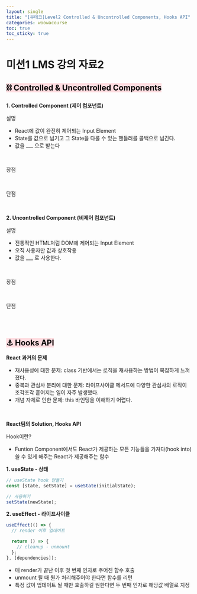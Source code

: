 ```yaml
---
layout: single
title: "[우테코]Level2 Controlled & Uncontrolled Components, Hooks API"
categories: woowacourse
toc: true
toc_sticky: true
---
```


# 미션1 LMS 강의 자료2

## <mark style='background-color: #ffdce0'>⛓ Controlled & Uncontrolled Components</mark>

**1\. Controlled Component (제어 컴포넌트)**

설명

- React에 값이 완전히 제어되는 Input Element
- State를 값으로 넘기고 그 State을 다룰 수 있는 핸들러를 콜백으로 넘긴다.
- 값을 \_\_\_ 으로 받는다

<br/>

장점

<br/>

단점

<br/>

**2\. Uncontrolled Component (비제어 컴포넌트)**

설명

- 전통적인 HTML처럼 DOM에 제어되는 Input Element
- 오직 사용자만 값과 상호작용
- 값을 \_\_\_ 로 사용한다.

<br/>

장점

<br/>

단점

<br/>
<br/>

## <mark style='background-color: #ffdce0'>⚓️ Hooks API</mark>

**React 과거의 문제**

- 재사용성에 대한 문제: class 기반에서는 로직을 재사용하는 방법이 복잡하게 느껴졌다.
- 중복과 관심사 분리에 대한 문제: 라이프사이클 메서드에 다양한 관심사의 로직이 조각조각 흩어지는 일이 자주 발생했다.
- 개념 자체로 인한 문제: this 바인딩을 이해하기 어렵다.

<br/>

**React팀의 Solution, Hooks API**

Hook이란?

- Funtion Component에서도 React가 제공하는 모든 기능들을 가져다(hook into) 쓸 수 있게 해주는 React가 제공해주는 함수

**1\. useState - 상태**

```jsx
// useState hook 만들기
const [state, setState] = useState(initialState);

// 사용하기
setState(newState);
```

**2\. useEffect - 라이프사이클**

```jsx
useEffect(() => {
  // render 이후 업데이트

  return () => {
    // cleanup - unmount
  };
}, [dependencies]);
```

- 매 render가 끝난 이후 첫 번째 인자로 주어진 함수 호출
- unmount 될 때 뭔가 처리해주어야 한다면 함수를 리턴
- 특정 값이 업데이트 될 때만 호출하길 원한다면 두 번째 인자로 해당값 배열로 지정
